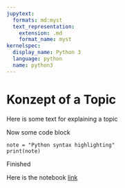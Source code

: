 ```yaml
---
jupytext:
  formats: md:myst
  text_representation:
    extension: .md
    format_name: myst
kernelspec:
  display_name: Python 3
  language: python
  name: python3
---
```


# Konzept of a Topic


Here is some text for explaining a topic


Now some code block

```{code-cell} ipython3
note = "Python syntax highlighting"
print(note)
```


Finished

Here is the notebook 
[link](https://jupyterhub.wwu.de/hub/user-redirect/git-pull?repo=https%3A%2F%2Fgithub.com%2Fj-albr16%2Fasumr&branch=main&urlpath=lab%2Ftree%2Fasumr%2Fros2%2Ftopic%2Fkonzept.md%2F)
